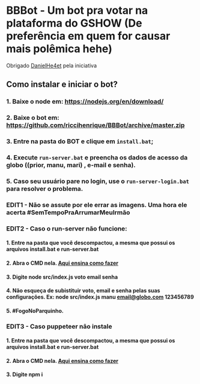 # BBBot - Um bot pra votar na plataforma do GSHOW (De preferência em quem for causar mais polêmica hehe)

Obrigado <a href="https://github.com/DanielHe4rt">DanielHe4et</a> pela iniciativa

## Como instalar e iniciar o bot?

### 1. Baixe o node em: https://nodejs.org/en/download/

### 2. Baixe o bot em: https://github.com/riccihenrique/BBBot/archive/master.zip

### 3. Entre na pasta do BOT e clique em `install.bat`;

### 4. Execute `run-server.bat` e preencha os dados de acesso da globo ((prior, manu, mari) , e-mail e senha).

### 5. Caso seu usuário pare no login, use o `run-server-login.bat` para resolver o problema.

### EDIT1 - Não se assute por ele errar as imagens. Uma hora ele acerta #SemTempoPraArrumarMeuIrmão

### EDIT2 - Caso o run-server não funcione:

#### 1. Entre na pasta que você descompactou, a mesma que possui os arquivos install.bat e run-server.bat

#### 2. Abra o CMD nela. <a href="https://youtu.be/KUamvXZDwq8?t=93">Aqui ensina como fazer</a>

#### 3. Digite node src/index.js voto email senha

#### 4. Não esqueça de subistituir voto, email e senha pelas suas configurações. Ex: node src/index.js manu email@globo.com 123456789

#### 5. #FogoNoParquinho.

### EDIT3 - Caso puppeteer não instale

#### 1. Entre na pasta que você descompactou, a mesma que possui os arquivos install.bat e run-server.bat

#### 2. Abra o CMD nela. <a href="https://youtu.be/KUamvXZDwq8?t=93">Aqui ensina como fazer</a>

#### 3. Digite npm i

